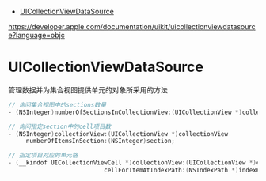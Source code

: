 <!-- TOC -->

- [UICollectionViewDataSource](#uicollectionviewdatasource)

<!-- /TOC -->

https://developer.apple.com/documentation/uikit/uicollectionviewdatasource?language=objc

# UICollectionViewDataSource

管理数据并为集合视图提供单元的对象所采用的方法

```c++
// 询问集合视图中的sections数量
- (NSInteger)numberOfSectionsInCollectionView:(UICollectionView *)collectionView;

// 询问指定section中的cell项目数
- (NSInteger)collectionView:(UICollectionView *)collectionView 
     numberOfItemsInSection:(NSInteger)section;

// 指定项目对应的单元格
- (__kindof UICollectionViewCell *)collectionView:(UICollectionView *)collectionView 
                           cellForItemAtIndexPath:(NSIndexPath *)indexPath;
```